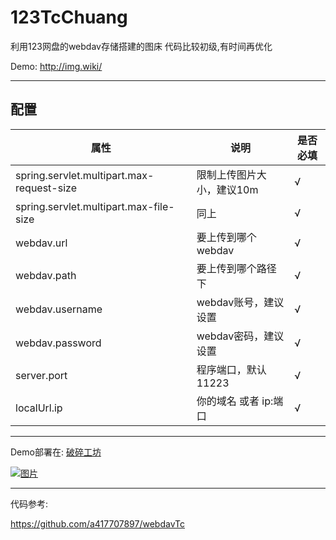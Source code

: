 # 123TcChuang

利用123网盘的webdav存储搭建的图床
代码比较初级,有时间再优化

Demo:   http://img.wiki/

---
## 配置

| 属性                                      | 说明             | 是否必填 |
| ----------------------------------------- |----------------| -------- |
| spring.servlet.multipart.max-request-size | 限制上传图片大小，建议10m | √        |
| spring.servlet.multipart.max-file-size    | 同上             | √        |
| webdav.url                                | 要上传到哪个webdav   | √        |
| webdav.path                               | 要上传到哪个路径下      | √        |
| webdav.username                           | webdav账号，建议设置  | √        |
| webdav.password                           | webdav密码，建议设置  | √        |
| server.port                               | 程序端口，默认11223   | √        |
| localUrl.ip                               | 你的域名 或者 ip:端口  | √        |



---
Demo部署在: [破碎工坊](https://www.crash.work/aff/QLDAMTOD "破碎工坊")

[![图片](https://imgs.uninull.cn/i/16e5cf980b6a922975424dfc5cefbd77/66a10d3880352.png)](https://www.crash.work/aff/QLDAMTOD)



----
代码参考:

https://github.com/a417707897/webdavTc
